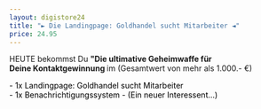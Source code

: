```yaml
---
layout: digistore24
title: "► Die Landingpage: Goldhandel sucht Mitarbeiter ◄"
price: 24.95
---
```

<p>HEUTE bekommst Du&#xA0;<strong>&quot;Die ultimative Geheimwaffe f&#xFC;r&#xA0;<br></strong><strong>Deine Kontaktgewinnung&#xA0;</strong>im (Gesamtwert von mehr als 1.000.- &#x20AC;)&#xA0;</p>
<p><span style="color:#000000;">- 1x</span>&#xA0;<span style="color:#000000;">Landingpage: Goldhandel sucht Mitarbeiter&#xA0;<br>- 1x Benachrichtigungssystem - (</span><span style="color:#000000;">Ein neuer Interessent...)</span><span style="color:#000000;"><br></span></p>